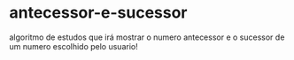 # antecessor-e-sucessor
algoritmo de estudos que irá mostrar o numero antecessor e o sucessor de um numero escolhido pelo usuario!
